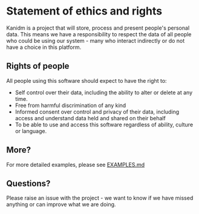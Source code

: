 
# Statement of ethics and rights

Kanidm is a project that will store, process and present people's personal data. This means
we have a responsibility to respect the data of all people who could be using our system -
many who interact indirectly or do not have a choice in this platform.

## Rights of people

All people using this software should expect to have the right to:

* Self control over their data, including the ability to alter or delete at any time.
* Free from harmful discrimination of any kind
* Informed consent over control and privacy of their data, including access and understand data held and shared on their behalf
* To be able to use and access this software regardless of ability, culture or language.

## More?

For more detailed examples, please see [EXAMPLES.md](EXAMPLES.md)

## Questions?

Please raise an issue with the project - we want to know if we have missed anything or can improve
what we are doing.
